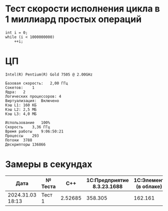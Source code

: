 # Тест скорости исполнения цикла в 1 миллиард простых операций
    int i = 0;
    while (i < 1000000000)
        ++i;

# ЦП
	Intel(R) Pentium(R) Gold 7505 @ 2.00GHz

	Базовая скорость:	2,00 ГГц
	Сокетов:	1
	Ядра:	2
	Логических процессоров:	4
	Виртуализация:	Включено
	Кэш L1:	160 КБ
	Кэш L2:	2,5 МБ
	Кэш L3:	4,0 МБ

	Использование	100%
	Скорость	3,36 ГГц
	Время работы	9:06:50:21
	Процессы	293
	Потоки	3788
	Дескрипторы	136866

# Замеры в секундах
|Дата             | № Теста | C++     | 1С:Предприятие 8.3.23.1688 | 1С:Элемент (в облаке) |
| --------------- | ------- | ------- | -------------------------- | --------------------- |
| 2024.31.03 18:13| Тест 1  | 2.52685 | 358.305                    | 162.161               |
